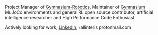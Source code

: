 Project Manager of [Gymnasium-Robotics](https://github.com/Farama-Foundation/Gymnasium-Robotics), Maintainer of [Gymnasium](https://github.com/Farama-Foundation/Gymnasium) MuJoCo environments and general RL open source contributor, artificial intelligence researcher and High Performance Code Enthusiast.

Actively looking for work, [LinkedIn](https://www.linkedin.com/in/akallinteris/), kallinteris <AT> protonmail.com


